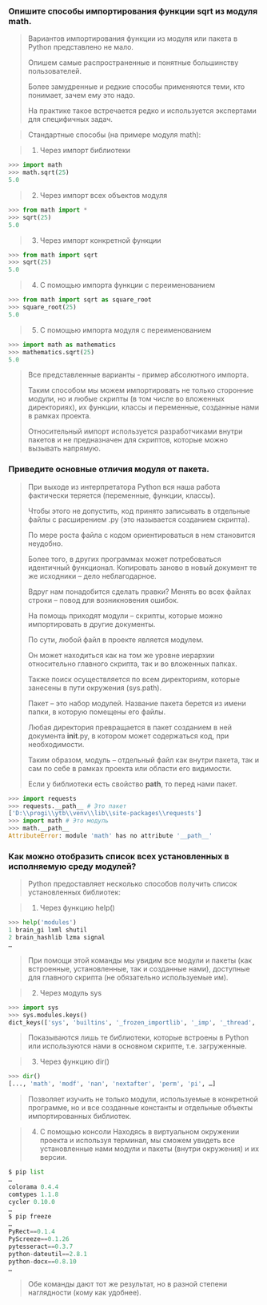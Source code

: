 ### Опишите способы импортирования функции sqrt из модуля math.

> Вариантов импортирования функции из модуля или пакета в Python представлено не мало. 
> 
> Опишем самые распространенные и понятные большинству пользователей. 
> 
> Более замудренные и редкие способы применяются теми, кто понимает, зачем ему это надо. 
> 
> На практике такое встречается редко и используется экспертами для специфичных задач.

> Стандартные способы (на примере модуля math):

> 1) Через импорт библиотеки
```python
>>> import math
>>> math.sqrt(25)
5.0
```

> 2) Через импорт всех объектов модуля
```python
>>> from math import *
>>> sqrt(25)
5.0
```

> 3) Через импорт конкретной функции
```python
>>> from math import sqrt
>>> sqrt(25)
5.0
```

> 4) С помощью импорта функции с переименованием
```python
>>> from math import sqrt as square_root
>>> square_root(25)
5.0
```

> 5) С помощью импорта модуля с переименованием
```python
>>> import math as mathematics
>>> mathematics.sqrt(25)
5.0
```

> Все представленные варианты - пример абсолютного импорта. 
> 
> Таким способом мы можем импортировать не только сторонние модули, но и любые скрипты (в том числе во вложенных директориях), их функции, классы и переменные, созданные нами в рамках проекта.
> 
> Относительный импорт используется разработчиками внутри пакетов и не предназначен для скриптов, которые можно вызывать напрямую. 


### Приведите основные отличия модуля от пакета.

> При выходе из интерпретатора Python вся наша работа фактически теряется (переменные, функции, классы). 
> 
> Чтобы этого не допустить, код принято записывать в отдельные файлы с расширением .py (это называется созданием скрипта). 
> 
> По мере роста файла с кодом ориентироваться в нем становится неудобно. 
> 
> Более того, в других программах может потребоваться идентичный функционал. Копировать заново в новый документ те же исходники – дело неблагодарное. 
> 
> Вдруг нам понадобится сделать правки? Менять во всех файлах строки – повод для возникновения ошибок.
> 
> На помощь приходят модули – скрипты, которые можно импортировать в другие документы. 
> 
> По сути, любой файл в проекте является модулем. 
> 
> Он может находиться как на том же уровне иерархии относительно главного скрипта, так и во вложенных папках. 
> 
> Также поиск осуществляется по всем директориям, которые занесены в пути окружения (sys.path).
> 
> Пакет – это набор модулей. Название пакета берется из имени папки, в которую помещены его файлы. 
> 
> Любая директория превращается в пакет созданием в ней документа __init__.py, в котором может содержаться код, при необходимости.
> 
> Таким образом, модуль – отдельный файл как внутри пакета, так и сам по себе в рамках проекта или области его видимости. 
> 
> Если у библиотеки есть свойство __path__, то перед нами пакет.

```python
>>> import requests
>>> requests.__path__ # Это пакет
['D:\\progi\\ytb\\venv\\lib\\site-packages\\requests']
>>> import math # Это модуль
>>> math.__path__
AttributeError: module 'math' has no attribute '__path__'
```
### Как можно отобразить список всех установленных в исполняемую среду модулей?

> Python предоставляет несколько способов получить список установленных библиотек:

> 1) Через функцию help()
```python
>>> help('modules')
1 brain_gi lxml shutil
2 brain_hashlib lzma signal
…
```

> При помощи этой команды мы увидим все модули и пакеты (как встроенные, установленные, так и созданные нами), доступные для главного скрипта (не обязательно используемые им).

> 2) Через модуль sys

```python
>>> import sys
>>> sys.modules.keys()
dict_keys(['sys', 'builtins', '_frozen_importlib', '_imp', '_thread', '_weakref',…]
```

> Показываются лишь те библиотеки, которые встроены в Python или используются нами в основном скрипте, т.е. загруженные.

> 3) Через функцию dir()

```python
>>> dir()
[..., 'math', 'modf', 'nan', 'nextafter', 'perm', 'pi', …]
```

> Позволяет изучить не только модули, используемые в конкретной программе, но и все созданные константы и отдельные объекты импортированных библиотек.

> 4) С помощью консоли
> Находясь в виртуальном окружении проекта и используя терминал, мы сможем увидеть все установленные нами модули и пакеты (внутри окружения) и их версии.

```python
$ pip list
…
colorama 0.4.4
comtypes 1.1.8
cycler 0.10.0
…
$ pip freeze
…
PyRect==0.1.4
PyScreeze==0.1.26
pytesseract==0.3.7
python-dateutil==2.8.1
python-docx==0.8.10
…
```

> Обе команды дают тот же результат, но в разной степени наглядности (кому как удобнее).
